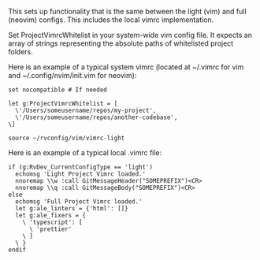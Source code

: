 This sets up functionality that is the same between the light (vim) and full
(neovim) configs. This includes the local vimrc implementation.

Set ProjectVimrcWhitelist in your system-wide vim config file. It expects an
array of strings representing the absolute paths of whitelisted project
folders.

Here is an example of a typical system vimrc (located at ~/.vimrc for vim and
~/.config/nvim/init.vim for neovim):

```
set nocompatible # If needed

let g:ProjectVimrcWhitelist = [
  \'/Users/someusername/repos/my-project',
  \'/Users/someusername/repos/another-codebase',
\]

source ~/rvconfig/vim/vimrc-light
```

Here is an example of a typical local .vimrc file:

```
if (g:RvDev_CurrentConfigType == 'light')
  echomsg 'Light Project Vimrc loaded.'
  nnoremap \\w :call GitMessageHeader("SOMEPREFIX")<CR>
  nnoremap \\q :call GitMessageBody("SOMEPREFIX")<CR>
else
  echomsg 'Full Project Vimrc loaded.'
  let g:ale_linters = {'html': []}
  let g:ale_fixers = {
    \ 'typescript': [
      \ 'prettier'
    \ ]
  \ }
endif
```
